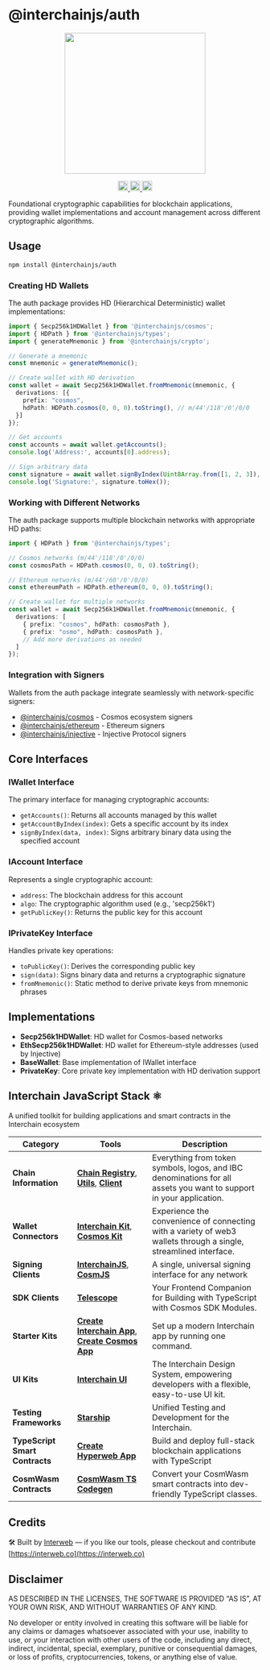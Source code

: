 # @interchainjs/auth

<p align="center" style={{ marginBottom: "20px" }}>
  <img
    src="https://raw.githubusercontent.com/hyperweb-io/interchainjs/refs/heads/main/assets/logo.svg"
    width="280"
  />
</p>

<p
  align="center"
  width="100%"
  style={{
    display: "flex",
    justifyContent: "center",
    alignItems: "center",
    gap: "2px",
  }}
>
  <a href="https://github.com/hyperweb-io/interchainjs/actions/workflows/run-tests.yaml">
    <img
      height="20"
      src="https://github.com/hyperweb-io/interchainjs/actions/workflows/run-tests.yaml/badge.svg"
    />
  </a>
  <a href="https://github.com/hyperweb-io/interchainjs/blob/main/LICENSE-MIT">
    <img height="20" src="https://img.shields.io/badge/license-MIT-blue.svg" />
  </a>
  <a href="https://github.com/hyperweb-io/interchainjs/blob/main/LICENSE-Apache">
    <img
      height="20"
      src="https://img.shields.io/badge/license-Apache-blue.svg"
    />
  </a>
</p>

Foundational cryptographic capabilities for blockchain applications, providing wallet implementations and account management across different cryptographic algorithms.

## Usage

```sh
npm install @interchainjs/auth
```

### Creating HD Wallets

The auth package provides HD (Hierarchical Deterministic) wallet implementations:

```typescript
import { Secp256k1HDWallet } from '@interchainjs/cosmos';
import { HDPath } from '@interchainjs/types';
import { generateMnemonic } from '@interchainjs/crypto';

// Generate a mnemonic
const mnemonic = generateMnemonic();

// Create wallet with HD derivation
const wallet = await Secp256k1HDWallet.fromMnemonic(mnemonic, {
  derivations: [{
    prefix: "cosmos",
    hdPath: HDPath.cosmos(0, 0, 0).toString(), // m/44'/118'/0'/0/0
  }]
});

// Get accounts
const accounts = await wallet.getAccounts();
console.log('Address:', accounts[0].address);

// Sign arbitrary data
const signature = await wallet.signByIndex(Uint8Array.from([1, 2, 3]), 0);
console.log('Signature:', signature.toHex());
```

### Working with Different Networks

The auth package supports multiple blockchain networks with appropriate HD paths:

```typescript
import { HDPath } from '@interchainjs/types';

// Cosmos networks (m/44'/118'/0'/0/0)
const cosmosPath = HDPath.cosmos(0, 0, 0).toString();

// Ethereum networks (m/44'/60'/0'/0/0)
const ethereumPath = HDPath.ethereum(0, 0, 0).toString();

// Create wallet for multiple networks
const wallet = await Secp256k1HDWallet.fromMnemonic(mnemonic, {
  derivations: [
    { prefix: "cosmos", hdPath: cosmosPath },
    { prefix: "osmo", hdPath: cosmosPath },
    // Add more derivations as needed
  ]
});
```

### Integration with Signers

Wallets from the auth package integrate seamlessly with network-specific signers:

- [@interchainjs/cosmos](/networks/cosmos/README.md) - Cosmos ecosystem signers
- [@interchainjs/ethereum](/networks/ethereum/README.md) - Ethereum signers
- [@interchainjs/injective](/networks/injective/README.md) - Injective Protocol signers

## Core Interfaces

### IWallet Interface

The primary interface for managing cryptographic accounts:

- `getAccounts()`: Returns all accounts managed by this wallet
- `getAccountByIndex(index)`: Gets a specific account by its index
- `signByIndex(data, index)`: Signs arbitrary binary data using the specified account

### IAccount Interface

Represents a single cryptographic account:

- `address`: The blockchain address for this account
- `algo`: The cryptographic algorithm used (e.g., 'secp256k1')
- `getPublicKey()`: Returns the public key for this account

### IPrivateKey Interface

Handles private key operations:

- `toPublicKey()`: Derives the corresponding public key
- `sign(data)`: Signs binary data and returns a cryptographic signature
- `fromMnemonic()`: Static method to derive private keys from mnemonic phrases

## Implementations

- **Secp256k1HDWallet**: HD wallet for Cosmos-based networks
- **EthSecp256k1HDWallet**: HD wallet for Ethereum-style addresses (used by Injective)
- **BaseWallet**: Base implementation of IWallet interface
- **PrivateKey**: Core private key implementation with HD derivation support

## Interchain JavaScript Stack ⚛️

A unified toolkit for building applications and smart contracts in the Interchain ecosystem

| Category                       | Tools                                                                                                                                                                                                     | Description                                                                                                         |
| ------------------------------ | --------------------------------------------------------------------------------------------------------------------------------------------------------------------------------------------------------- | ------------------------------------------------------------------------------------------------------------------- |
| **Chain Information**          | [**Chain Registry**](https://github.com/hyperweb-io/chain-registry), [**Utils**](https://www.npmjs.com/package/@chain-registry/utils), [**Client**](https://www.npmjs.com/package/@chain-registry/client) | Everything from token symbols, logos, and IBC denominations for all assets you want to support in your application. |
| **Wallet Connectors**          | [**Interchain Kit**](https://github.com/hyperweb-io/interchain-kit), [**Cosmos Kit**](https://github.com/hyperweb-io/cosmos-kit)                                                           | Experience the convenience of connecting with a variety of web3 wallets through a single, streamlined interface.    |
| **Signing Clients**            | [**InterchainJS**](https://github.com/hyperweb-io/interchainjs), [**CosmJS**](https://github.com/cosmos/cosmjs)                                                                            | A single, universal signing interface for any network                                                               |
| **SDK Clients**                | [**Telescope**](https://github.com/hyperweb-io/telescope)                                                                                                                                                 | Your Frontend Companion for Building with TypeScript with Cosmos SDK Modules.                                       |
| **Starter Kits**               | [**Create Interchain App**](https://github.com/hyperweb-io/create-interchain-app), [**Create Cosmos App**](https://github.com/hyperweb-io/create-cosmos-app)                               | Set up a modern Interchain app by running one command.                                                              |
| **UI Kits**                    | [**Interchain UI**](https://github.com/hyperweb-io/interchain-ui)                                                                                                                                         | The Interchain Design System, empowering developers with a flexible, easy-to-use UI kit.                            |
| **Testing Frameworks**         | [**Starship**](https://github.com/hyperweb-io/starship)                                                                                                                                                   | Unified Testing and Development for the Interchain.                                                                 |
| **TypeScript Smart Contracts** | [**Create Hyperweb App**](https://github.com/hyperweb-io/create-hyperweb-app)                                                                                                                             | Build and deploy full-stack blockchain applications with TypeScript                                                 |
| **CosmWasm Contracts**         | [**CosmWasm TS Codegen**](https://github.com/CosmWasm/ts-codegen)                                                                                                                                         | Convert your CosmWasm smart contracts into dev-friendly TypeScript classes.                                         |

## Credits

🛠 Built by [Interweb](https://interweb.co) — if you like our tools, please checkout and contribute [https://interweb.co](https://interweb.co)

## Disclaimer

AS DESCRIBED IN THE LICENSES, THE SOFTWARE IS PROVIDED “AS IS”, AT YOUR OWN RISK, AND WITHOUT WARRANTIES OF ANY KIND.

No developer or entity involved in creating this software will be liable for any claims or damages whatsoever associated with your use, inability to use, or your interaction with other users of the code, including any direct, indirect, incidental, special, exemplary, punitive or consequential damages, or loss of profits, cryptocurrencies, tokens, or anything else of value.
